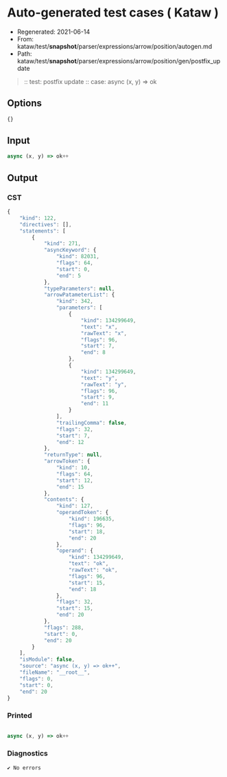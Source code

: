 # Auto-generated test cases ( Kataw )
- Regenerated: 2021-06-14
- From: kataw/test/__snapshot__/parser/expressions/arrow/position/autogen.md
- Path: kataw/test/__snapshot__/parser/expressions/arrow/position/gen/postfix_update
> :: test: postfix update
> :: case: async (x, y) => ok
## Options

`````js
{}
`````
## Input

`````js
async (x, y) => ok++
`````
## Output

### CST

```javascript
{
    "kind": 122,
    "directives": [],
    "statements": [
        {
            "kind": 271,
            "asyncKeyword": {
                "kind": 82031,
                "flags": 64,
                "start": 0,
                "end": 5
            },
            "typeParameters": null,
            "arrowPatameterList": {
                "kind": 342,
                "parameters": [
                    {
                        "kind": 134299649,
                        "text": "x",
                        "rawText": "x",
                        "flags": 96,
                        "start": 7,
                        "end": 8
                    },
                    {
                        "kind": 134299649,
                        "text": "y",
                        "rawText": "y",
                        "flags": 96,
                        "start": 9,
                        "end": 11
                    }
                ],
                "trailingComma": false,
                "flags": 32,
                "start": 7,
                "end": 12
            },
            "returnType": null,
            "arrowToken": {
                "kind": 10,
                "flags": 64,
                "start": 12,
                "end": 15
            },
            "contents": {
                "kind": 127,
                "operandToken": {
                    "kind": 196635,
                    "flags": 96,
                    "start": 18,
                    "end": 20
                },
                "operand": {
                    "kind": 134299649,
                    "text": "ok",
                    "rawText": "ok",
                    "flags": 96,
                    "start": 15,
                    "end": 18
                },
                "flags": 32,
                "start": 15,
                "end": 20
            },
            "flags": 288,
            "start": 0,
            "end": 20
        }
    ],
    "isModule": false,
    "source": "async (x, y) => ok++",
    "fileName": "__root__",
    "flags": 0,
    "start": 0,
    "end": 20
}
```

### Printed

```javascript

async (x, y) => ok++

```

### Diagnostics

```javascript
✔ No errors
```

